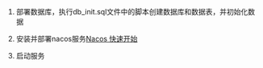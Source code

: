 1. 部署数据库，执行db_init.sql文件中的脚本创建数据库和数据表，并初始化数据

2. 安装并部署nacos服务[Nacos 快速开始](https://nacos.io/zh-cn/docs/quick-start.html)

3. 启动服务